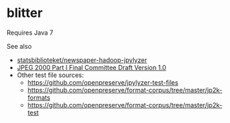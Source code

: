 blitter
=======

Requires Java 7


See also

* [statsbiblioteket/newspaper-hadoop-jpylyzer](https://github.com/statsbiblioteket/newspaper-hadoop-jpylyzer)
* [JPEG 2000 Part I Final Committee Draft Version 1.0](https://web.archive.org/web/20060619205049/http://www.jpeg.org/public/fcd15444-1.pdf)
* Other test file sources:
    * <https://github.com/openpreserve/jpylyzer-test-files>
    * <https://github.com/openpreserve/format-corpus/tree/master/jp2k-formats>
    * <https://github.com/openpreserve/format-corpus/tree/master/jp2k-test>
